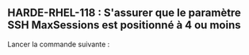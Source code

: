 ## HARDE-RHEL-118 : S'assurer que le paramètre SSH MaxSessions est positionné à 4 ou moins

Lancer la commande suivante :

